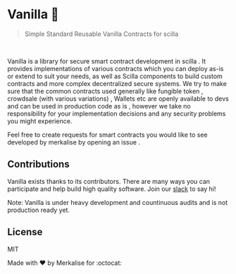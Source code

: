 # Vanilla  :ice_cream:
> Simple Standard Reusable Vanilla Contracts for scilla

 <br>

Vanilla is a library for secure smart contract development in scilla . It provides implementations of various contracts which you can deploy as-is or extend to suit your needs, as well as Scilla components to build custom contracts and more complex decentralized secure systems. We try to make sure that the common contracts used generally like fungible token , crowdsale (with various variations) , Wallets etc are openly available to devs and can be used in production code as is , however we take no responsibility for your implementation decisions and any security problems you might experience.

Feel free to create requests for smart contracts you would like to see developed by merkalise by opening an issue .

## Contributions

Vanilla exists thanks to its contributors. There are many ways you can participate and help build high quality software. Join our [slack](https://merkalise.slack.com/messages) to say hi!

Note: Vanilla is under heavy development and countinuous audits and is not production ready yet.


## License 
MIT 


Made with :heart: by Merkalise for :octocat:
